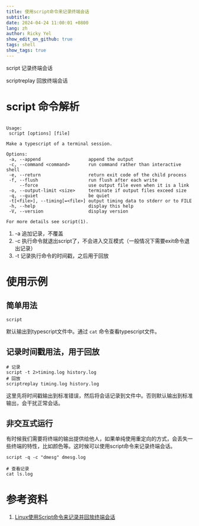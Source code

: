 ```yaml
---
title: 使用script命令来记录终端会话
subtitle:
date: 2024-04-24 11:00:01 +0800
lang: zh
author: Ricky Yel
show_edit_on_github: true
tags: shell
show_tags: true
---
```


script 记录终端会话

scriptreplay 回放终端会话
<!--more-->

# script 命令解析

```plaintext

Usage:
 script [options] [file]

Make a typescript of a terminal session.

Options:
 -a, --append                  append the output
 -c, --command <command>       run command rather than interactive shell
 -e, --return                  return exit code of the child process
 -f, --flush                   run flush after each write
     --force                   use output file even when it is a link
 -o, --output-limit <size>     terminate if output files exceed size
 -q, --quiet                   be quiet
 -t[<file>], --timing[=<file>] output timing data to stderr or to FILE
 -h, --help                    display this help
 -V, --version                 display version

For more details see script(1).
```

1. -a 追加记录，不覆盖
2. -c 执行命令就退出script了，不会进入交互模式（一般情况下需要exit命令退出记录）
3. -t 记录执行命令的时间戳，之后用于回放

# 使用示例

## 简单用法

```shell
script
```

默认输出到typescript文件中。通过 `cat` 命令查看typescript文件。

## 记录时间戳用法，用于回放
```shell
# 记录
script -t 2>timing.log history.log
# 回放
scriptreplay timing.log history.log
```

这里先将时间戳输出到标准错误，然后将会话记录到文件中。否则默认输出到标准输出，会干扰正常会话。

## 非交互式运行

有时候我们需要将终端的输出提供给他人，如果单纯使用重定向的方式，会丢失一些终端的特性，比如颜色等。这时候可以使用script命令来记录终端会话。

```shell
script -q -c "dmesg" dmesg.log

# 查看记录
cat ls.log
```

# 参考资料

1. [Linux使用Script命令来记录并回放终端会话](https://blog.csdn.net/ouyang_peng/article/details/78818492)
